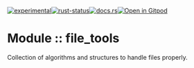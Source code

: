 <!--{ generate.module_header.start() }-->
 [![experimental](https://raster.shields.io/static/v1?label=&message=experimental&color=orange)](https://github.com/emersion/stability-badges#experimental)[![rust-status](https://github.com/Wandalen/wTools/actions/workflows/module_file_tools_push.yml/badge.svg)](https://github.com/Wandalen/wTools/actions/workflows/module_file_tools_push.yml)[![docs.rs](https://img.shields.io/docsrs/file_tools?color=e3e8f0&logo=docs.rs)](https://docs.rs/file_tools)[![Open in Gitpod](https://raster.shields.io/static/v1?label=try&message=online&color=eee&logo=gitpod&logoColor=eee)](https://gitpod.io/#RUN_PATH=.,SAMPLE_FILE=sample%2Frust%2Ffile_tools_trivial%2Fsrc%2Fmain.rs,RUN_POSTFIX=--example%20file_tools_trivial/https://github.com/Wandalen/wTools)
<!--{ generate.module_header.end }-->
# Module :: file_tools

Collection of algorithms and structures to handle files properly.

<!-- ### Basic use-case

```rust
use file_tools::*;

fn main()
{
}
```

### To add to your project

```bash
cargo add file_tools
```

### Try out from the repository

``` shell test
git clone https://github.com/Wandalen/wTools
cd wTools
cargo run --example file_tools_trivial
cargo run
``` -->
